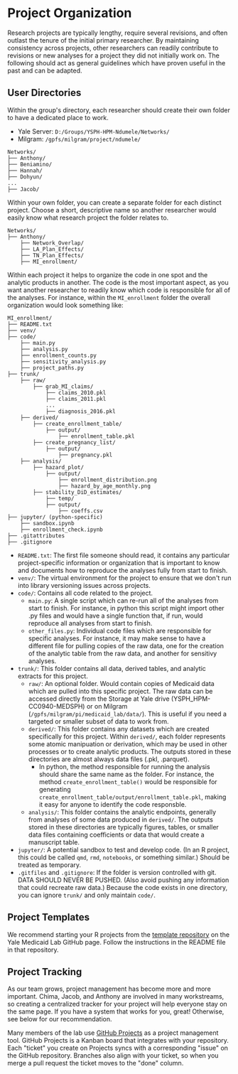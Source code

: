 # Project Organization

Research projects are typically lengthy, require several revisions, and often outlast the tenure of the initial primary researcher. By maintaining consistency across projects, other researchers can readily contribute to revisions or new analyses for a project they did not initially work on. The following should act as general guidelines which have proven useful in the past and can be adapted.

## User Directories
Within the group's directory, each researcher should create their own folder to have a dedicated place to work.

- Yale Server: `D:/Groups/YSPH-HPM-Ndumele/Networks/`
- Milgram: `/gpfs/milgram/project/ndumele/` 

```
Networks/
├── Anthony/
├── Beniamino/
├── Hannah/
├── Dohyun/
...
├── Jacob/
```

Within your own folder, you can create a separate folder for each distinct project. Choose a short, descriptive name so another researcher would easily know what research project the folder relates to.

```
Networks/
├── Anthony/
    ├── Network_Overlap/
    ├── LA_Plan_Effects/
    ├── TN_Plan_Effects/
    ├── MI_enrollment/
```

Within each project it helps to organize the code in one spot and the analytic products in another. The code is the most important aspect, as you want another researcher to readily know which code is responsible for all of the analyses. For instance, within the `MI_enrollment` folder the overall organization would look something like:

```
MI_enrollment/
├── README.txt
├── venv/
├── code/
    ├── main.py
    ├── analysis.py
    ├── enrollment_counts.py
    ├── sensitivity_analysis.py
    ├── project_paths.py
├── trunk/
    ├── raw/
        ├── grab_MI_claims/
            ├── claims_2010.pkl
            ├── claims_2011.pkl
            ...
            ├── diagnosis_2016.pkl
    ├── derived/
        ├── create_enrollment_table/
            ├── output/
                ├── enrollment_table.pkl
        ├── create_pregnancy_list/
            ├── output/
                ├── pregnancy.pkl
    ├── analysis/
        ├── hazard_plot/
            ├── output/
                ├── enrollment_distribution.png
                ├── hazard_by_age_monthly.png
        ├── stability_DiD_estimates/
            ├── temp/
            ├── output/
                ├── coeffs.csv
├── jupyter/ (python-specific)
    ├── sandbox.ipynb
    ├── enrollment_check.ipynb
├── .gitattributes
├── .gitignore
```

- `README.txt`: The first file someone should read, it contains any particular project-specific information or organization that is important to know and documents how to reproduce the analyses fully from start to finish.
- `venv/`: The virtual environment for the project to ensure that we don't run into library versioning issues across projects.
- `code/`: Contains all code related to the project.
    - `main.py`: A single script which can re-run all of the analyses from start to finish. For instance, in python this script might import other .py files and would have a single function that, if run, would reproduce all analyses from start to finish.
    - `other_files.py`: Individual code files which are responsible for specific analyses. For instance, it may make sense to have a different file for pulling copies of the raw data, one for the creation of the analytic table from the raw data, and another for sensitivy analyses.
- `trunk/`: This folder contains all data, derived tables, and analytic extracts for this project.
    - `raw/`: An optional folder. Would contain copies of Medicaid data which are pulled into this specific project. The raw data can be accessed directly from the Storage at Yale drive (YSPH_HPM-CC0940-MEDSPH) or on Milgram (`/gpfs/milgram/pi/medicaid_lab/data/`). This is useful if you need a targeted or smaller subset of data to work from.
    - `derived/`: This folder contains any datasets which are created specifically for this project. Within `derived/`, each folder represents some atomic manipuation or derivation, which may be used in other processes or to create analytic products. The outputs stored in these directories are almost always data files (.pkl, .parquet).
        - In python, the method responsible for running the analysis should share the same name as the folder. For instance, the method `create_enrollment_table()` would be responsible for generating `create_enrollment_table/output/enrollment_table.pkl`, making it easy for anyone to identify the code responsble.
    - `analysis/`: This folder contains the analytic endpoints, generally from analyses of some data produced in `derived/`. The outputs stored in these directories are typically figures, tables, or smaller data files containing coefficients or data that would create a manuscript table.
- `jupyter/`: A potential sandbox to test and develop code. (In an R project, this could be called `qmd`, `rmd`, `notebooks`, or something similar.) Should be treated as temporary.
- `.gitfiles` and `.gitignore`: If the folder is version controlled with git. DATA SHOULD NEVER BE PUSHED. (Also avoid pushing any information that could recreate raw data.) Because the code exists in one directory, you can ignore `trunk/` and only maintain `code/`.

## Project Templates

We recommend starting your R projects from the [template repository](https://github.com/Yale-Medicaid/R_project_template/) on the Yale Medicaid Lab GitHub page. Follow the instructions in the README file in that repository.

## Project Tracking

As our team grows, project management has become more and more important. Chima, Jacob, and Anthony are involved in many workstreams, so creating a centralized tracker for your project will help everyone stay on the same page. If you have a system that works for you, great! Otherwise, see below for our recommendation.

Many members of the lab use [GitHub Projects](https://docs.github.com/en/issues/planning-and-tracking-with-projects/learning-about-projects/about-projects) as a project management tool. GitHub Projects is a Kanban board that integrates with your repository. Each "ticket" you create on Projects syncs with a corresponding "issue" on the GitHub repository. Branches also align with your ticket, so when you merge a pull request the ticket moves to the "done" column.
